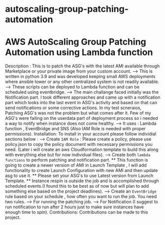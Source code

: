 # autoscaling-group-patching-automation
# AWS AutoScaling Group Patching Automation using Lambda function

Description :
			 This is to patch the ASG's with the latest AMI available through Marketplace or your private image from your custom account.
			 	--> This is written in python 3.9 and was developed keeping small AWS deployments where ansible tower or any other centralized system is not readily available.
			 	--> These scripts can be deployed to Lambda function and can be scheduled using eventbridge.
			 	--> The main challange faced initially was the Notification part. I took different approaches and came up with a notification part which looks into the last event in ASG's activity and based on that can send notifications or some corrective actions.
			 		In my test scneraios, Patching ASG's was not the problem but what comes after it. Few of my ASG's were failing on the userdata part of deployment process so i needed a way to notify when instance does not come healthy.
			 	--> It uses : Lambda function , EventBridge and SNS (Also IAM Role is needed with proper permissions).
Installation:
			 To install in your account please follow individial sections below :
			 	--> Create `IAM Role` : Please create a policy, please use policy.json to copy the policy document with necessary permissions you need. (Later i will create an aws Cloudformation template to build this along with everything else but for now individual files).
			 	--> Create both `lambda functions` to perform patching and notification part.
			 		** This function is going to create a newer version of AMI in Launch Template , I will add functionality to create Launch Configuration with new AMI and then update asg to use it.
			 		** Please set your ASG's to use Latest version from Launch Template.
			 		** Instance respin is outside the job and is accomplished through scheduled events.(I found this to be best as of now but will plan to add something else based on the project deadlines).
			 	--> Create an `EventBridge` rule based on your schedule , how often you want to run the job. You need two rules.
			 		--> For running the patching job.
			 		--> For Notification (I suggest to run notification to run after 2 hours just to make sure instances have enough time to spin).
Contributions:
			  Contributions can be made to this project. 

